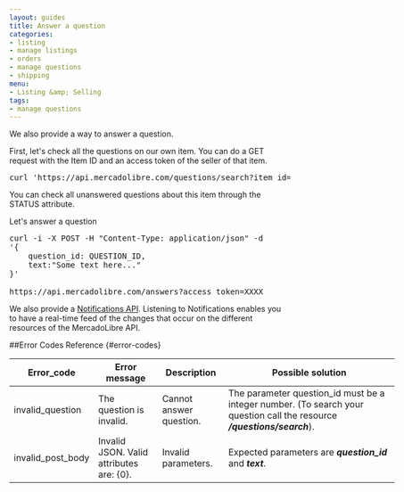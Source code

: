 ```yaml
---
layout: guides
title: Answer a question
categories: 
- listing
- manage listings
- orders
- manage questions
- shipping
menu: 
- Listing &amp; Selling
tags: 
- manage questions
---
```


We also provide a way to answer a question.

First, let's check all the questions on our own item. You can do a GET request with the Item ID and an access token of the seller of that item.

<pre class="terminal">
curl 'https://api.mercadolibre.com/questions/search?item_id=ITEM_ID&amp;access_token=XXXX'
</pre>

You can check all unanswered questions about this item through the STATUS attribute.

Let's answer a question

<pre class="terminal">
curl -i -X POST -H "Content-Type: application/json" -d 
'{
	question_id: QUESTION_ID, 
	text:"Some text here..."
}'

https://api.mercadolibre.com/answers?access_token=XXXX
</pre>

We also provide a [Notifications API](/notifications). Listening to Notifications enables you to have a real-time feed of the changes that occur on the different resources of the MercadoLibre API.

##Error Codes Reference {#error-codes}

<table class="ch-datagrid errors-code" style='width: 691px'>
    <thead>
      <tr>
         <th cope="col">Error_code</th>
         <th cope="col">Error message</th>
         <th cope="col">Description</th>
         <th cope="col" style='width: 290px'>Possible solution</th>
      </tr>
    </thead>
    <tbody>
      <tr>
         <td>invalid_question</td>
         <td>The question is invalid.</td>
         <td>Cannot answer question.</td>
         <td>The parameter question_id must be a integer number. (To search your question call the resource <b><i>/questions/search</i></b>).</td>
      </tr>
      <tr>
         <td>invalid_post_body</td>
         <td>Invalid JSON. Valid attributes are: {0}.</td>
         <td>Invalid parameters.</td>
         <td>Expected parameters are <b><i>question_id</i></b> and <b><i>text</i></b>.</td>
      </tr>
   </tbody>
</table>

